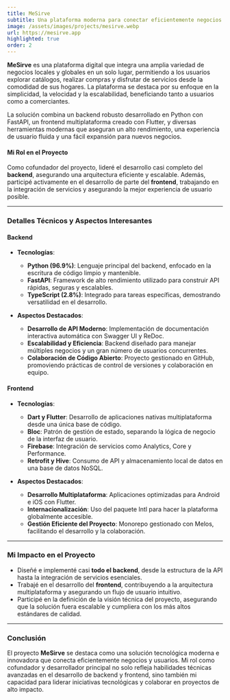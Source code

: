 ```yaml
---
title: MeSirve
subtitle: Una plataforma moderna para conectar eficientemente negocios con clientes
image: /assets/images/projects/mesirve.webp
url: https://mesirve.app
highlighted: true
order: 2
---
```


**MeSirve** es una plataforma digital que integra una amplia variedad de negocios locales y globales en un solo lugar, permitiendo a los usuarios explorar catálogos, realizar compras y disfrutar de servicios desde la comodidad de sus hogares. La plataforma se destaca por su enfoque en la simplicidad, la velocidad y la escalabilidad, beneficiando tanto a usuarios como a comerciantes.

La solución combina un backend robusto desarrollado en Python con FastAPI, un frontend multiplataforma creado con Flutter, y diversas herramientas modernas que aseguran un alto rendimiento, una experiencia de usuario fluida y una fácil expansión para nuevos negocios.

#### Mi Rol en el Proyecto

Como cofundador del proyecto, lideré el desarrollo casi completo del **backend**, asegurando una arquitectura eficiente y escalable. Además, participé activamente en el desarrollo de parte del **frontend**, trabajando en la integración de servicios y asegurando la mejor experiencia de usuario posible.

---

### Detalles Técnicos y Aspectos Interesantes

#### Backend

- **Tecnologías**:

  - **Python (96.9%)**: Lenguaje principal del backend, enfocado en la escritura de código limpio y mantenible.
  - **FastAPI**: Framework de alto rendimiento utilizado para construir API rápidas, seguras y escalables.
  - **TypeScript (2.8%)**: Integrado para tareas específicas, demostrando versatilidad en el desarrollo.
  
- **Aspectos Destacados**:
  - **Desarrollo de API Moderno**: Implementación de documentación interactiva automática con Swagger UI y ReDoc.
  - **Escalabilidad y Eficiencia**: Backend diseñado para manejar múltiples negocios y un gran número de usuarios concurrentes.
  - **Colaboración de Código Abierto**: Proyecto gestionado en GitHub, promoviendo prácticas de control de versiones y colaboración en equipo.

#### Frontend

- **Tecnologías**:
  - **Dart y Flutter**: Desarrollo de aplicaciones nativas multiplataforma desde una única base de código.
  - **Bloc**: Patrón de gestión de estado, separando la lógica de negocio de la interfaz de usuario.
  - **Firebase**: Integración de servicios como Analytics, Core y Performance.
  - **Retrofit y Hive**: Consumo de API y almacenamiento local de datos en una base de datos NoSQL.
  
- **Aspectos Destacados**:
  - **Desarrollo Multiplataforma**: Aplicaciones optimizadas para Android e iOS con Flutter.
  - **Internacionalización**: Uso del paquete Intl para hacer la plataforma globalmente accesible.
  - **Gestión Eficiente del Proyecto**: Monorepo gestionado con Melos, facilitando el desarrollo y la colaboración.

---

### Mi Impacto en el Proyecto

- Diseñé e implementé casi **todo el backend**, desde la estructura de la API hasta la integración de servicios esenciales.
- Trabajé en el desarrollo del **frontend**, contribuyendo a la arquitectura multiplataforma y asegurando un flujo de usuario intuitivo.
- Participé en la definición de la visión técnica del proyecto, asegurando que la solución fuera escalable y cumpliera con los más altos estándares de calidad.

---

### Conclusión

El proyecto **MeSirve** se destaca como una solución tecnológica moderna e innovadora que conecta eficientemente negocios y usuarios. Mi rol como cofundador y desarrollador principal no solo refleja habilidades técnicas avanzadas en el desarrollo de backend y frontend, sino también mi capacidad para liderar iniciativas tecnológicas y colaborar en proyectos de alto impacto.
